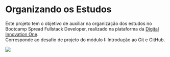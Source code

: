 # Organizando os Estudos
Este projeto tem o objetivo de auxiliar na organização dos estudos no Bootcamp Spread Fullstack Developer, realizado na plataforma da [Digital Innovation One](https://www.dio.me/).<br/>
Corresponde ao desafio de projeto do módulo I: Introdução ao Git e GitHub.

![](https://hermes.digitalinnovation.one/files/assets/1832e0d0-a8bf-499e-854f-6713e1f3602c.png)
